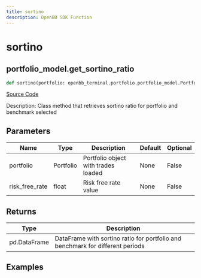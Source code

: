 ```yaml
---
title: sortino
description: OpenBB SDK Function
---
```

# sortino

## portfolio_model.get_sortino_ratio

```python
def sortino(portfolio: openbb_terminal.portfolio.portfolio_model.PortfolioModel, risk_free_rate: float) -> DataFrame:
```
[Source Code](https://github.com/OpenBB-finance/OpenBBTerminal/tree/main/openbb_terminal/portfolio/portfolio_model.py#L1014)

Description: Class method that retrieves sortino ratio for portfolio and benchmark selected

## Parameters

| Name | Type | Description | Default | Optional |
| ---- | ---- | ----------- | ------- | -------- |
| portfolio | Portfolio | Portfolio object with trades loaded | None | False |
| risk_free_rate | float | Risk free rate value | None | False |

## Returns

| Type | Description |
| ---- | ----------- |
| pd.DataFrame | DataFrame with sortino ratio for portfolio and benchmark for different periods |

## Examples

